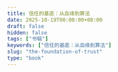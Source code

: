 ```yaml
---
title: 信任的基底：从血缘到算法
date: 2025-10-19T00:00:00+08:00
draft: false
hidden: false
tags: ["书稿"]
keywords: ["信任的基底：从血缘到算法"]
slug: "the-foundation-of-trust"
type: "book"
---
```

